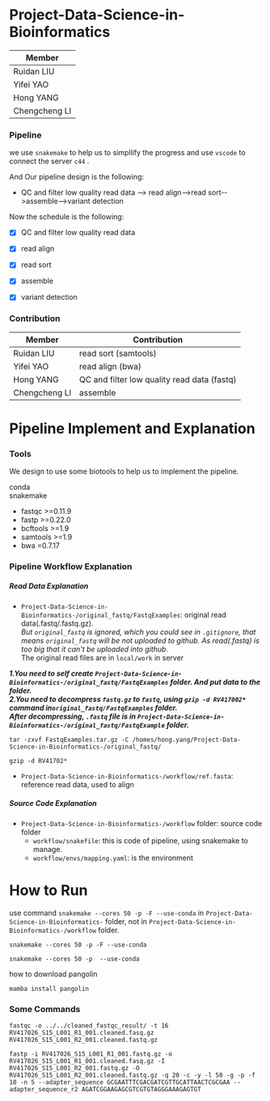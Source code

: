 # Project-Data-Science-in-Bioinformatics 

|  Member       | 
|  ----         |
| Ruidan LIU    | 
| Yifei YAO     | 
| Hong YANG     | 
| Chengcheng LI | 


### Pipeline

we use `snakemake` to help us to simpllify the progress and use `vscode` to connect the server `c44` .

And Our pipeline design is the following:

- QC and filter low quality read data --> read align-->read sort-->assemble-->variant detection

Now the schedule is the following:

- [x] QC and filter low quality read data
- [x] read align
- [x] read sort
- [x] assemble
- [x] variant detection


### Contribution

|  Member       | Contribution|
|  ----------   |-------------|
| Ruidan LIU    | read sort (samtools)   |
| Yifei YAO     | read align (bwa)|
| Hong YANG     | QC and filter low quality read data (fastq)|
| Chengcheng LI | assemble |

# Pipeline Implement and Explanation

### Tools

We design to use some biotools to help us to implement the pipeline.

conda</br>
snakemake</br>
- fastqc >=0.11.9
- fastp >=0.22.0
- bcftools >=1.9
- samtools >=1.9
- bwa =0.7.17

### Pipeline Workflow Explanation

##### Read Data Explanation

* `Project-Data-Science-in-Bioinformatics-/original_fastq/FastqExamples`: original read data(.fastq/.fastq.gz). </br>
*But `original_fastq` is ignored, which you could see in `.gitignore`, that means `original_fastq` will be not uploaded to github. As read(.fastq) is too big that it can't be uploaded into github.*</br>
The original read files are in `local/work` in server

***1.You need to self create `Project-Data-Science-in-Bioinformatics-/original_fastq/FastqExamples` folder. And put data to the folder.</br>
2.You need to decompress `fastq.gz` to `fastq`, using `gzip -d RV417002*` command in`original_fastq/FastqExamples` folder.</br>
After decompressing, `.fastq` file is in `Project-Data-Science-in-Bioinformatics-/original_fastq/FastqExample` folder.</br>***
```
tar -zxvf FastqExamples.tar.gz -C /homes/hong.yang/Project-Data-Science-in-Bioinformatics-/original_fastq/
```

```
gzip -d RV41702*
```




* `Project-Data-Science-in-Bioinformatics-/workflow/ref.fasta`:  reference read data, used to align

##### Source Code Explanation
* `Project-Data-Science-in-Bioinformatics-/workflow` folder: source code folder </br>
  * `workflow/snakefile`: this is code of pipeline, using snakemake to manage.</br>
  * `workflow/envs/mapping.yaml`: is the environment




# How to Run

use command `snakemake --cores 50 -p -F --use-conda` in `Project-Data-Science-in-Bioinformatics-` folder, not in `Project-Data-Science-in-Bioinformatics-/workflow` folder.

```
snakemake --cores 50 -p -F --use-conda
```

```
snakemake --cores 50 -p  --use-conda
```

how to download pangolin
```
mamba install pangolin
```

### Some Commands

```
fastqc -o ../../cleaned_fastqc_result/ -t 16 RV417026_S15_L001_R1_001.cleaned.fasq.gz RV417026_S15_L001_R2_001.cleaned.fastq.gz
```

```
fastp -i RV417026_S15_L001_R1_001.fastq.gz -o RV417026_S15_L001_R1_001.cleaned.fasq.gz -I RV417026_S15_L001_R2_001.fastq.gz -O RV417026_S15_L001_R2_001.cleaned.fastq.gz -q 20 -c -y -l 50 -g -p -f 10 -n 5 --adapter_sequence GCGAATTTCGACGATCGTTGCATTAACTCGCGAA --adapter_sequence_r2 AGATCGGAAGAGCGTCGTGTAGGGAAAGAGTGT
```

